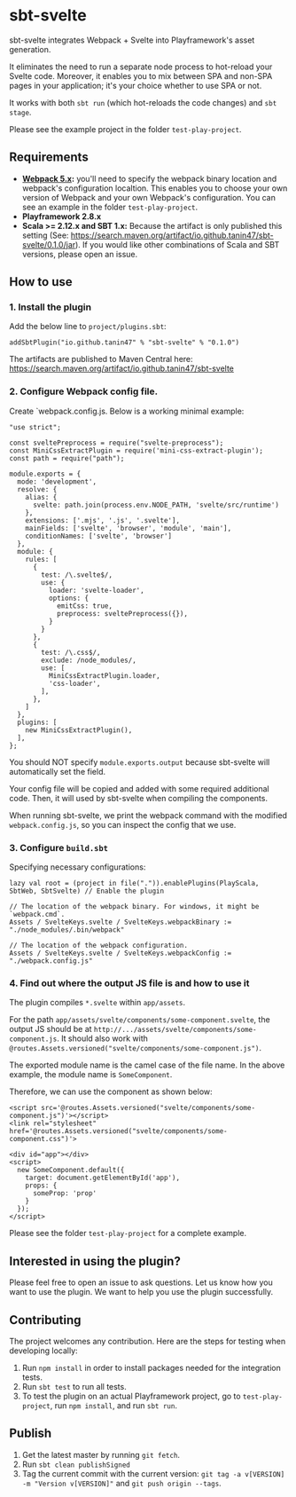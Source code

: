 sbt-svelte
===========

sbt-svelte integrates Webpack + Svelte into Playframework's asset generation.

It eliminates the need to run a separate node process to hot-reload your Svelte code. Moreover, it enables you to mix between SPA and non-SPA pages in your application; it's your choice whether to use SPA or not.

It works with both `sbt run` (which hot-reloads the code changes) and `sbt stage`.

Please see the example project in the folder `test-play-project`.

Requirements
-------------

* __[Webpack 5.x](https://webpack.js.org/):__ you'll need to specify the webpack binary location and webpack's configuration localtion. This enables you to choose your own version of Webpack and your own Webpack's configuration. You can see an example in the folder `test-play-project`.
* __Playframework 2.8.x__
* __Scala >= 2.12.x and SBT 1.x:__ Because the artifact is only published this setting (See: https://search.maven.org/artifact/io.github.tanin47/sbt-svelte/0.1.0/jar). If you would like other combinations of Scala and SBT versions, please open an issue.

How to use
-----------

### 1. Install the plugin

Add the below line to `project/plugins.sbt`:

```
addSbtPlugin("io.github.tanin47" % "sbt-svelte" % "0.1.0")
```

The artifacts are published to Maven Central here: https://search.maven.org/artifact/io.github.tanin47/sbt-svelte

### 2. Configure Webpack config file.

Create `webpack.config.js. Below is a working minimal example:

```
"use strict";

const sveltePreprocess = require("svelte-preprocess");
const MiniCssExtractPlugin = require('mini-css-extract-plugin');
const path = require("path");

module.exports = {
  mode: 'development',
  resolve: {
    alias: {
      svelte: path.join(process.env.NODE_PATH, 'svelte/src/runtime')
    },
    extensions: ['.mjs', '.js', '.svelte'],
    mainFields: ['svelte', 'browser', 'module', 'main'],
    conditionNames: ['svelte', 'browser']
  },
  module: {
    rules: [
      {
        test: /\.svelte$/,
        use: {
          loader: 'svelte-loader',
          options: {
            emitCss: true,
            preprocess: sveltePreprocess({}),
          }
        }
      },
      {
        test: /\.css$/,
        exclude: /node_modules/,
        use: [
          MiniCssExtractPlugin.loader,
          'css-loader',
        ],
      },
    ]
  },
  plugins: [
    new MiniCssExtractPlugin(),
  ],
};
```

You should NOT specify `module.exports.output` because sbt-svelte will automatically set the field.

Your config file will be copied and added with some required additional code. Then, it will used by sbt-svelte when compiling the components.

When running sbt-svelte, we print the webpack command with the modified `webpack.config.js`, so you can inspect the config that we use.

### 3. Configure `build.sbt`

Specifying necessary configurations:

```
lazy val root = (project in file(".")).enablePlugins(PlayScala, SbtWeb, SbtSvelte) // Enable the plugin

// The location of the webpack binary. For windows, it might be `webpack.cmd`.
Assets / SvelteKeys.svelte / SvelteKeys.webpackBinary := "./node_modules/.bin/webpack"

// The location of the webpack configuration.
Assets / SvelteKeys.svelte / SvelteKeys.webpackConfig := "./webpack.config.js"
```

### 4. Find out where the output JS file is and how to use it

The plugin compiles `*.svelte` within `app/assets`.

For the path `app/assets/svelte/components/some-component.svelte`, the output JS should be at `http://.../assets/svelte/components/some-component.js`.
It should also work with `@routes.Assets.versioned("svelte/components/some-component.js")`.

The exported module name is the camel case of the file name. In the above example, the module name is `SomeComponent`.

Therefore, we can use the component as shown below:

```
<script src='@routes.Assets.versioned("svelte/components/some-component.js")'></script>
<link rel="stylesheet" href='@routes.Assets.versioned("svelte/components/some-component.css")'>

<div id="app"></div>
<script>
  new SomeComponent.default({
    target: document.getElementById('app'),
    props: {
      someProp: 'prop'
    }
  });
</script>
```

Please see the folder `test-play-project` for a complete example.


Interested in using the plugin?
--------------------------------

Please feel free to open an issue to ask questions. Let us know how you want to use the plugin. We want to help you use the plugin successfully.


Contributing
---------------

The project welcomes any contribution. Here are the steps for testing when developing locally:

1. Run `npm install` in order to install packages needed for the integration tests.
2. Run `sbt test` to run all tests.
3. To test the plugin on an actual Playframework project, go to `test-play-project`, run `npm install`, and run `sbt run`.

Publish
--------
1. Get the latest master by running `git fetch`.
2. Run `sbt clean publishSigned`
3. Tag the current commit with the current version: `git tag -a v[VERSION] -m "Version v[VERSION]"` and `git push origin --tags`.
